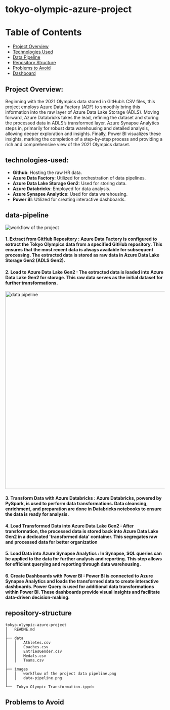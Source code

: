# tokyo-olympic-azure-project
# Table of Contents

- [Project Overview](#project-overview)
- [Technologies Used](#technologies-used)
- [Data Pipeline](#data-pipeline)
- [Repository Structure](#repository-structure)
- [Problems to Avoid](#Problems-to-Avoid) 
- [Dashboard](#dashboard)
##  Project Overview:
Beginning with the 2021 Olympics data stored in GitHub’s CSV files, this project employs Azure Data Factory (ADF) to smoothly bring this information into the raw layer of Azure Data Lake Storage (ADLS). Moving forward, Azure Databricks takes the lead, refining the dataset and storing the processed data in ADLS’s transformed layer. Azure Synapse Analytics steps in, primarily for robust data warehousing and detailed analysis, allowing deeper exploration and insights. Finally, Power BI visualizes these insights, marking the completion of a step-by-step process and providing a rich and comprehensive view of the 2021 Olympics dataset.


##  technologies-used:
- **Github**: Hosting the raw HR data.
- **Azure Data Factory**: Utilized for orchestration of data pipelines.
- **Azure Data Lake Storage Gen2**: Used for storing data.
- **Azure Databricks**: Employed for data analysis.
- **Azure Synapse Analytics**: Used for data warehousing.
- **Power BI**: Utilized for creating interactive dashboards.
  
## data-pipeline

  ![workflow of the project](https://github.com/Samiha128/tokyo-olympic-azure-project/assets/120471620/67fae82a-f2fc-443e-84eb-cbd170c70663)
  
####  1. Extract from GitHub Repository : Azure Data Factory is configured to extract the Tokyo Olympics data from a specified GitHub repository. This ensures that the most recent data is always available for subsequent processing. The extracted data is stored as raw data in Azure Data Lake Storage Gen2 (ADLS Gen2).

####  2. Load to Azure Data Lake Gen2 : The extracted data is loaded into Azure Data Lake Gen2 for storage. This raw data serves as the initial dataset for further transformations.

<img width="626" alt="data pipeline" src="https://github.com/Samiha128/tokyo-olympic-azure-project/assets/120471620/ae455cef-38df-465c-b6c5-86740c951634">


####  3. Transform Data with Azure Databricks : Azure Databricks, powered by PySpark, is used to perform data transformations. Data cleansing, enrichment, and preparation are done in Databricks notebooks to ensure the data is ready for analysis.

####  4. Load Transformed Data into Azure Data Lake Gen2 : After transformation, the processed data is stored back into Azure Data Lake Gen2 in a dedicated 'transformed data' container. This segregates raw and processed data for better organization

####  5. Load Data into Azure Synapse Analytics :  In Synapse, SQL queries can be applied to the data for further analysis and reporting. This step allows for efficient querying and reporting through data warehousing.

####  6. Create Dashboards with Power BI : Power BI is connected to Azure Synapse Analytics and loads the transformed data to create interactive dashboards. Power Query is used for additional data transformations within Power BI. These dashboards provide visual insights and facilitate data-driven decision-making.

## repository-structure


```
tokyo-olympic-azure-project
│   README.md
│
├── data
│   │   Athletes.csv
│   │   Coaches.csv
│   │   EntriesGender.csv
│   │   Medals.csv
│   │   Teams.csv
│
├── images
│   │   workflow of the project data pipeline.png
│   │   data-pipeline.png
│
└──  Tokyo Olympic Transformation.ipynb
```
## Problems to Avoid

  

       






